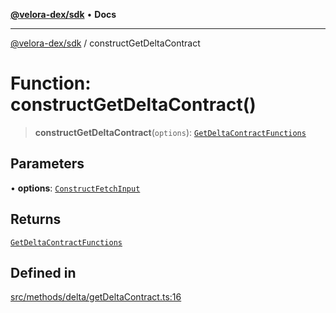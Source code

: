 [**@velora-dex/sdk**](../README.md) • **Docs**

***

[@velora-dex/sdk](../globals.md) / constructGetDeltaContract

# Function: constructGetDeltaContract()

> **constructGetDeltaContract**(`options`): [`GetDeltaContractFunctions`](../type-aliases/GetDeltaContractFunctions.md)

## Parameters

• **options**: [`ConstructFetchInput`](../interfaces/ConstructFetchInput.md)

## Returns

[`GetDeltaContractFunctions`](../type-aliases/GetDeltaContractFunctions.md)

## Defined in

[src/methods/delta/getDeltaContract.ts:16](https://github.com/VeloraDEX/sdk/blob/feat/extend_delta_orders_filtering/src/methods/delta/getDeltaContract.ts#L16)
